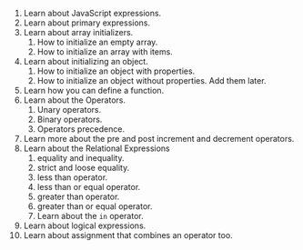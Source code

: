 1. Learn about JavaScript expressions.
2. Learn about primary expressions.
3. Learn about array initializers.
    1. How to initialize an empty array.
    2. How to initialize an array with items.
4. Learn about initializing an object.
    1. How to initialize an object with properties.
    2. How to initialize an object without properties. Add them later.
5. Learn how you can define a function.
6. Learn about the Operators.
    1. Unary operators.
    2. Binary operators.
    3. Operators precedence.
7. Learn more about the pre and post increment and decrement operators.
8. Learn about the Relational Expressions
    1. equality and inequality.
    2. strict and loose equality.
    3. less than operator.
    4. less than or equal operator.
    5. greater than operator.
    6. greater than or equal operator.    
    7. Learn about the `in` operator.
9. Learn about logical expressions.
10. Learn about assignment that combines an operator too.

         
